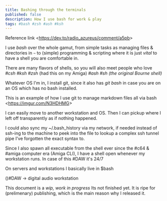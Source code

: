 ```yaml
---
title: Bashing through the terminals
published: false
description: How I use bash for work & play
tags: #bash #zsh #ash #ksh
---
```



Reference link <<https://dev.to/radio_azureus/comment/a5pb>>

I use _bash_ over the whole gamut, from simple tasks as managing files & directories in `~` to (simple) programming & scripting where it is just *vital* to have a shell you are comfortable in.

There are many flavors of shells, so you will also meet people who love _#csh #ksh #zsh_ (had this on my Amiga) _#ash #sh (the original Bourne shell)_

Whatever OS I'm in, I install git, since it also has _git bash_ in case you are on an OS which has no bash installed. 

This is an example of how I use git to manage markdown files all via bash
<<https://imgur.com/N3HDHMG>>

I can easily move to another workstation and OS. Then I can pickup where I left off transparently as if nothing happened.

I could also sync my ~/.bash_history via my network, if needed instead of ssh-ing to the machine to peek into the file to lookup a complex ssh tunnel pipe I've forgotten the exact syntax to.

Since I also spawn all executable from the shell ever since the #c64 & #amiga computer era (Amiga CLI), I have a shell open whenever my workstation runs. In case of this #DAW it's 24/7


On servers and workstations I basically live in $bash


()#DAW -> digital audio workstation

This document is a *wip, work in progress* Its not finished yet. It is ripe for (prelimenary) publishing, which is the main reason why I released it.
